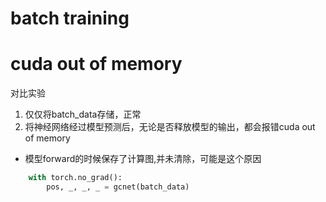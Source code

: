 # batch training




# cuda out of memory
对比实验
1. 仅仅将batch_data存储，正常
2. 将神经网络经过模型预测后，无论是否释放模型的输出，都会报错cuda out of memory
* 模型forward的时候保存了计算图,并未清除，可能是这个原因
```py
    with torch.no_grad():
        pos, _, _, _ = gcnet(batch_data)
```
